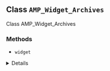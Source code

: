 ## Class `AMP_Widget_Archives`

Class AMP_Widget_Archives

### Methods
* `widget`

<details>

```php
public widget( $args, $instance )
```

Echoes the markup of the widget.

Mainly copied from WP_Widget_Archives::widget() Changes include: An id for the &lt;form&gt;. More escaping. The dropdown is now filtered with &#039;wp_dropdown_cats.&#039; This enables adding an &#039;on&#039; attribute, with the id of the form. So changing the dropdown value will redirect to the category page, with valid AMP.


</details>
